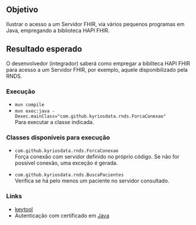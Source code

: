 ﻿## Objetivo

Ilustrar o acesso a um Servidor FHIR, via vários pequenos
programas em Java, empregando a biblioteca HAPI FHIR.

## Resultado esperado

O desenvolvedor (integrador) saberá como empregar a bibliteca
HAPI FHIR para acesso a um Servidor FHIR, por exemplo, aquele
disponibilizado pela RNDS.

### Execução

- `mvn compile`
- `mvn exec:java -Dexec.mainClass="com.github.kyriosdata.rnds.ForcaConexao"`  
  Para executar a classe indicada.

### Classes disponíveis para execução

- `com.github.kyriosdata.rnds.ForcaConexao`  
  Força conexão com servidor definido no próprio código. Se
  não for possível conexão, uma exceção é gerada.

- `com.github.kyriosdata.rnds.BuscaPacientes`  
  Verifica se há pelo menos um paciente no servidor consultado.

### Links

- [keytool](https://docs.oracle.com/javase/10/tools/keytool.htm#JSWOR-GUID-5990A2E4-78E3-47B7-AE75-6D1826259549)
- Autenticação com certificado em [Java](https://stackoverflow.com/questions/1666052/java-https-client-certificate-authentication)
